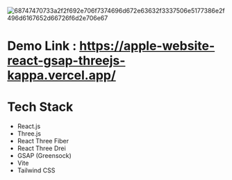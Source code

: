 ![68747470733a2f2f692e706f7374696d672e63632f3337506e5177386e2f496d6167652d66726f6d2e706e67](https://github.com/aliallam98/Apple-website-React-GSAP-Threejs/assets/143597465/d59d6100-0a91-4310-b46d-26dee942a599)
# Demo Link : https://apple-website-react-gsap-threejs-kappa.vercel.app/

# Tech Stack

* React.js
* Three.js
* React Three Fiber
* React Three Drei
* GSAP (Greensock)
* Vite
* Tailwind CSS
